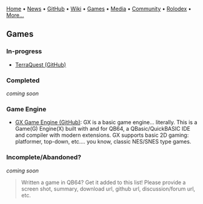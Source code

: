 [Home](https://qb64.com) • [News](news.md) • [GitHub](github.md) • [Wiki](wiki.md) • [Games](games.md) • [Media](media.md) • [Community](community.md) • [Rolodex](rolodex.md) • [More...](more.md)

## Games

### In-progress

- [TerraQuest (GitHub)](https://github.com/MaxineHelsel/CDF-Quest)

### Completed

*coming soon*

### Game Engine

- [GX Game Engine (GitHub)](https://github.com/boxgaming/gx): GX is a basic game engine... literally. This is a Game(G) Engine(X) built with and for QB64, a QBasic/QuickBASIC IDE and compiler with modern extensions. GX supports basic 2D gaming: platformer, top-down, etc.... you know, classic NES/SNES type games.

### Incomplete/Abandoned?

*coming soon*

> Written a game in QB64? Get it added to this list! Please provide a screen shot, summary, download url, github url, discussion/forum url, etc.